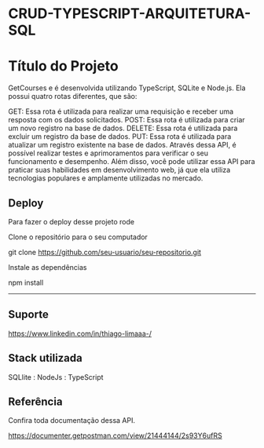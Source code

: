 ﻿# CRUD-TYPESCRIPT-ARQUITETURA-SQL


# Título do Projeto
GetCourses e é desenvolvida utilizando TypeScript, SQLite e Node.js. Ela possui quatro rotas diferentes, que são:

GET: Essa rota é utilizada para realizar uma requisição e receber uma resposta com os dados solicitados.
POST: Essa rota é utilizada para criar um novo registro na base de dados.
DELETE: Essa rota é utilizada para excluir um registro da base de dados.
PUT: Essa rota é utilizada para atualizar um registro existente na base de dados.
Através dessa API, é possível realizar testes e aprimoramentos para verificar o seu funcionamento e desempenho. Além disso, você pode utilizar essa API para praticar suas habilidades em desenvolvimento web, já que ela utiliza tecnologias populares e amplamente utilizadas no mercado.


## Deploy

Para fazer o deploy desse projeto rode

Clone o repositório para o seu computador

git clone https://github.com/seu-usuario/seu-repositorio.git


Instale as dependências

npm install
_______________________


## Suporte

https://www.linkedin.com/in/thiago-limaaa-/


## Stack utilizada

SQLlite : NodeJs : TypeScript 


## Referência

Confira toda documentação dessa API.

https://documenter.getpostman.com/view/21444144/2s93Y6ufRS
